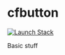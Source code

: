 # cfbutton

[![Launch Stack](https://cdn.rawgit.com/buildkite/cloudformation-launch-stack-button-svg/master/launch-stack.svg)](https://console.aws.amazon.com/cloudformation/home#/stacks/new?stackName=buildkite&templateURL=https://aws-quickstart.s3.amazonaws.com/quickstart-atlassian-jira/templates/quickstart-jira-master.template)

Basic stuff

